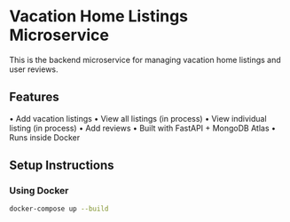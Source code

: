# Vacation Home Listings Microservice

This is the backend microservice for managing vacation home listings and user reviews.

## Features

•⁠  ⁠Add vacation listings
•⁠  ⁠View all listings (in process)
•⁠  ⁠View individual listing (in process)
•⁠  ⁠Add reviews
•⁠  ⁠Built with FastAPI + MongoDB Atlas
•⁠  ⁠Runs inside Docker

## Setup Instructions

### Using Docker
```bash
docker-compose up --build